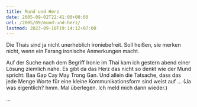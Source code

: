```yaml
---
title: Mund und Herz
date: 2005-09-02T22:41:00+00:00
url: /2005/09/mund-und-herz/
lastmod: 2023-09-10T19:14:12+07:00
---
```

Die Thais sind ja nicht unerheblich ironiebefreit. Soll heißen, sie merken nicht, wenn ein Farang ironische Anmerkungen macht.

Auf der Suche nach dem Begriff Ironie im Thai kam ich gestern abend einer Lösung ziemlich nahe. Es gibt da das Herz das nicht so denkt wie der Mund spricht: <span class="thai" xml:lang="th" title="das Herz das nicht so denkt wie der Mund spricht">Baa Gap Cay May Trong Gan</span>. Und allein die Tatsache, dass das jede Menge Worte für eine kleine Kommunikationsform sind weist auf ... (Ja was eigentlich? hmm. Mal überlegen. Ich meld mich dann wieder.)

...
